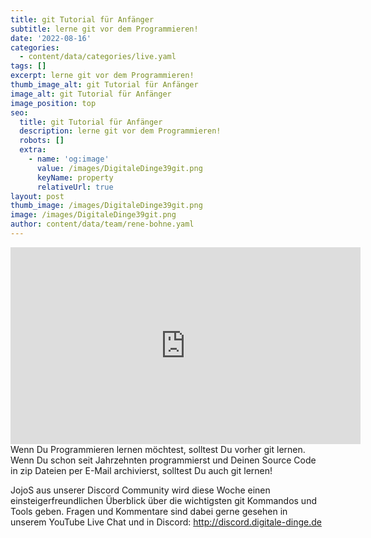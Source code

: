 ```yaml
---
title: git Tutorial für Anfänger
subtitle: lerne git vor dem Programmieren!
date: '2022-08-16'
categories:
  - content/data/categories/live.yaml
tags: []
excerpt: lerne git vor dem Programmieren!
thumb_image_alt: git Tutorial für Anfänger
image_alt: git Tutorial für Anfänger
image_position: top
seo:
  title: git Tutorial für Anfänger
  description: lerne git vor dem Programmieren!
  robots: []
  extra:
    - name: 'og:image'
      value: /images/DigitaleDinge39git.png
      keyName: property
      relativeUrl: true
layout: post
thumb_image: /images/DigitaleDinge39git.png
image: /images/DigitaleDinge39git.png
author: content/data/team/rene-bohne.yaml
---
```

<iframe width="560" height="315"
src="https://www.youtube.com/embed/3DukqZ8Hcmc?modestbranding=1"
frameborder="0" allow="accelerometer; autoplay; encrypted-media;
gyroscope; picture-in-picture" allowfullscreen>\\\</iframe>
Wenn Du Programmieren lernen möchtest, solltest Du vorher git lernen. Wenn Du schon seit Jahrzehnten programmierst und Deinen Source Code in zip Dateien per E-Mail archivierst, solltest Du auch git lernen! 

JojoS aus unserer Discord Community wird diese Woche einen einsteigerfreundlichen Überblick über die wichtigsten git Kommandos und Tools geben. Fragen und Kommentare sind dabei gerne gesehen in unserem YouTube Live Chat und in Discord: http://discord.digitale-dinge.de